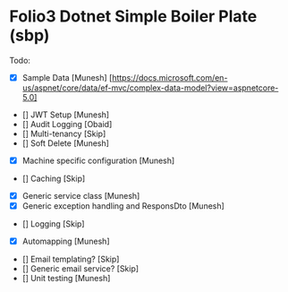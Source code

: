 # Folio3 Dotnet Simple Boiler Plate (sbp)

Todo:

- [x] Sample Data          [Munesh] [https://docs.microsoft.com/en-us/aspnet/core/data/ef-mvc/complex-data-model?view=aspnetcore-5.0]
- [] JWT Setup            [Munesh]
- [] Audit Logging        [Obaid]
- [] Multi-tenancy        [Skip]
- [] Soft Delete          [Munesh]
- [x] Machine specific configuration [Munesh]
- [] Caching              [Skip]
- [x] Generic service class [Munesh]
- [x] Generic exception handling and ResponsDto [Munesh]
- [] Logging            [Skip]
- [x] Automapping        [Munesh] 
- [] Email templating?  [Skip]
- [] Generic email service? [Skip]
- [] Unit testing [Munesh]
